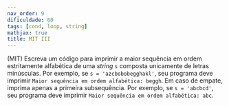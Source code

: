 ```yaml
---
nav_order: 9
dificuldade: 60
tags: [cond, loop, string]
mathjax: true
title: MIT III
---
```


(MIT) Escreva um código para imprimir a maior sequência em ordem estritamente alfabética de uma *string* `s` composta unicamente de letras minúsculas. Por exemplo, se `s = 'azcbobobegghakl'`, seu programa deve imprimir `Maior sequência em ordem alfabética: beggh`. Em caso de empate, imprima apenas a primeira subsequência. Por exemplo, se `s = 'abcbcd'`, seu programa deve imprimir `Maior sequência em ordem alfabética: abc`.
